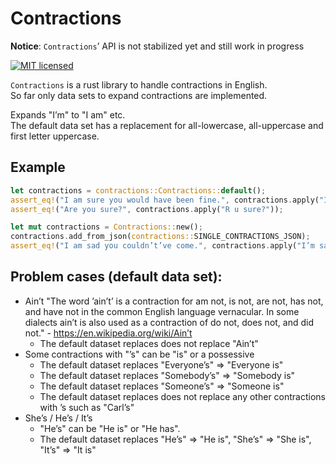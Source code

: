 
# Contractions

**Notice**: `Contractions`’ API is not stabilized yet and still work in progress


[![MIT licensed][mit-badge]][mit-url]

`Contractions` is a rust library to handle contractions in English.  
So far only data sets to expand contractions are implemented.

Expands "I’m" to "I am" etc.  
The default data set has a replacement for all-lowercase, all-uppercase and first letter uppercase.

## Example

```rust
let contractions = contractions::Contractions::default();
assert_eq!("I am sure you would have been fine.", contractions.apply("I’m sure you’d’ve been fine."));
assert_eq!("Are you sure?", contractions.apply("R u sure?"));
```

```rust
let mut contractions = Contractions::new();
contractions.add_from_json(contractions::SINGLE_CONTRACTIONS_JSON);
assert_eq!("I am sad you couldn’t’ve come.", contractions.apply("I’m sad you couldn’t’ve come."));
```

## Problem cases (default data set):
- Ain’t
  "The word ’ain’t’ is a contraction for am not, is not, are not, has not, and have not in the common English language vernacular. In some dialects ain’t is also used as a contraction of do not, does not, and did not." - https://en.wikipedia.org/wiki/Ain’t  
  - The default dataset replaces does not replace "Ain’t"
- Some contractions with "’s" can be "is" or a possessive
  - The default dataset replaces "Everyone’s" => "Everyone is"
  - The default dataset replaces "Somebody’s" => "Somebody is"
  - The default dataset replaces "Someone’s" => "Someone is"
  - The default dataset replaces does not replace any other contractions with ’s such as "Carl’s"
- She’s / He’s / It’s
  - "He’s" can be "He is" or "He has".
  - The default dataset replaces "He’s" => "He is", "She’s" => "She is", "It’s" => "It is"

[mit-url]: LICENSE
[mit-badge]: https://img.shields.io/badge/license-MIT-blue.svg
